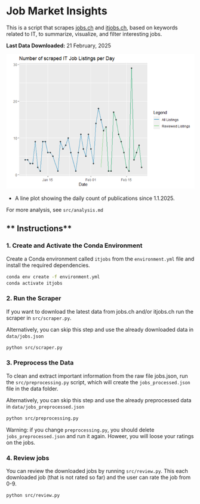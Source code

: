 # Job Market Insights
This is a script that scrapes [jobs.ch](https://www.jobs.ch/en/) and [itjobs.ch](https://www.itjobs.ch/jobs/), based on keywords related to IT, to summarize, visualize, and filter interesting jobs.

**Last Data Downloaded:** 21 February, 2025

![Plot of Publication Date Distribution](src/analysis_files/figure-gfm/time-jobs-1.png)
* A line plot showing the daily count of publications since 1.1.2025.

For more analysis, see `src/analysis.md`

## ** Instructions**
### 1. Create and Activate the Conda Environment
Create a Conda environment called `itjobs` from the `environment.yml` file and install the required dependencies.

```bash
conda env create -f environment.yml
conda activate itjobs
```
### 2. Run the Scraper
If you want to download the latest data from jobs.ch and/or itjobs.ch run the scraper in `src/scraper.py`.

Alternatively, you can skip this step and use the already downloaded data in `data/jobs.json`
```bash
python src/scraper.py
```

### 3. Preprocess the Data
To clean and extract important information from the raw file jobs.json, run the `src/preprocessing.py` script, which will create the `jobs_processed.json` file in the data folder.

Alternatively, you can skip this step and use the already preprocessed data in `data/jobs_preprocessed.json`
```bash
python src/preprocessing.py
```
Warning: if you change `preprocessing.py`, you should delete `jobs_preprocessed.json` and run it again. Howeer, you will loose your ratings on the jobs.

### 4. Review jobs
You can review the downloaded jobs by running `src/review.py`. This each downloaded job (that is not rated so far) and the user can rate the job from 0-9.
```bash
python src/review.py
```


